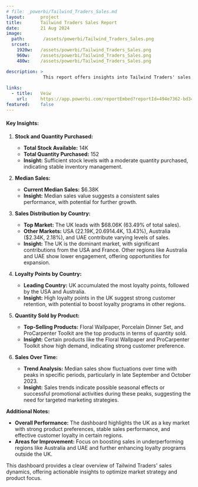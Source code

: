 ```yaml
---
# file: _powerbi/Tailwind_Traders_Sales.md
layout:      project
title:       Tailwind Traders Sales Report
date:        21 Aug 2024
image:
  path:       /assets/powerbi/Tailwind_Traders_Sales.png
  srcset:
    1920w:   /assets/powerbi/Tailwind_Traders_Sales.png
    960w:    /assets/powerbi/Tailwind_Traders_Sales.png
    480w:    /assets/powerbi/Tailwind_Traders_Sales.png

description: >
              This report offers insights into Tailwind Traders' sales performance across multiple regions. It features key metrics such as stock levels, quantity sold by product, and median sales over time. The report also includes a breakdown of sales distribution by country and loyalty points earned, giving a detailed view of the company's sales activities.
  
links:
  - title:   Veiw
    url:     https://app.powerbi.com/reportEmbed?reportId=494e7362-bd34-49e1-9689-ae9b07c6fe3f&autoAuth=true&ctid=801585e2-0e6a-4322-a002-e7fc8457bab4
featured:    false
---
```

#### Key Insights:
1. **Stock and Quantity Purchased:**
   - **Total Stock Available:** 14K
   - **Total Quantity Purchased:** 152
   - **Insight:** Sufficient stock levels with a moderate quantity purchased, indicating stable inventory management.
2. **Median Sales:**
   - **Current Median Sales:** $6.38K
   - **Insight:** Median sales value suggests a consistent sales performance, with potential for further growth.

3. **Sales Distribution by Country:**
   - **Top Market:** The UK leads with $68.06K (63.49% of total sales).
   - **Other Markets:** USA ($22.19K, 20.69%), France ($14.4K, 13.43%), Australia ($2.34K, 2.18%), and UAE contribute varying levels of sales.
   - **Insight:** The UK is the dominant market, with significant contributions from the USA and France. Other regions like Australia and UAE show lower engagement, offering opportunities for expansion.

4. **Loyalty Points by Country:**
   - **Leading Country:** UK accumulated the most loyalty points, followed by the USA and Australia.
   - **Insight:** High loyalty points in the UK suggest strong customer retention, with potential to boost loyalty programs in other regions.

5. **Quantity Sold by Product:**
   - **Top-Selling Products:** Floral Wallpaper, Porcelain Dinner Set, and ProCarpenter Toolkit are the top products in terms of quantity sold.
   - **Insight:** Certain products like the Floral Wallpaper and ProCarpenter Toolkit show high demand, indicating strong customer preference.

6. **Sales Over Time:**
   - **Trend Analysis:** Median sales show fluctuations over time with peaks in specific periods, particularly in late September and October 2023.
   - **Insight:** Sales trends indicate possible seasonal effects or successful promotional activities during these peaks, suggesting the need for targeted marketing strategies.

**Additional Notes:**
- **Overall Performance:** The dashboard highlights the UK as a key market with strong product preferences, stable sales performance, and effective customer loyalty in certain regions.
- **Areas for Improvement:** Focus on boosting sales in underperforming regions like Australia and UAE and further enhancing loyalty programs outside the UK.

This dashboard provides a clear overview of Tailwind Traders' sales dynamics, offering actionable insights to optimize market strategy and product focus.
